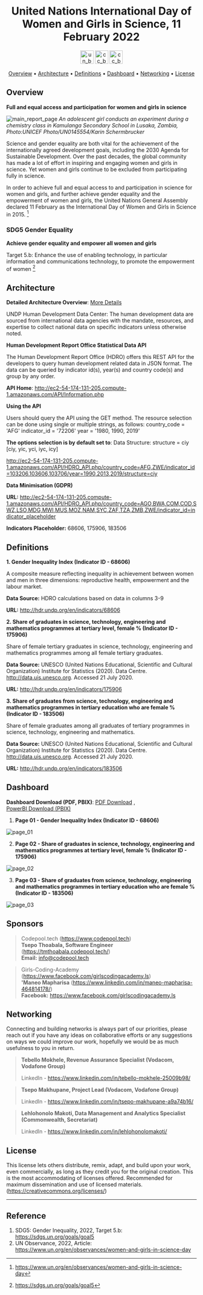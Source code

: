 <h1 align="center">United Nations  International Day of Women and Girls in Science, 11 February 2022</a></h1>

<p align='center'>
<img src="03_Resources/badge_un_title.png" style="height:35px" alt="un_badge" border="0">
<img src="03_Resources/badge_sdg5_title.png" style="height:35px" alt="cc_badge" border="0">
<img src="03_Resources/badge_cc_title.png" style="height:35px" alt="cc_badge" border="0">
</p>
<p align="center">
  <a href="#overview">Overview</a> •
  <a href="#architecture">Architecture</a> •
  <a href="#definitions">Definitions</a> •
  <a href="#dashboard">Dashboard</a> •
  <a href="#networking">Networking</a> •
  <a href="#license">License</a>
</p>


## Overview

**Full and equal access and participation for women and girls in science**

<p>
<img src="https://www.un.org/sites/un2.un.org/files/styles/banner-image-style-27-10/public/women_and_girls_home.jpg?itok=bZ-id0tz" alt="main_report_page" border="0">
<em>An adolescent girl conducts an experiment during a chemistry class in Kamulanga Secondary School in Lusaka, Zambia,  Photo:UNICEF Photo/UN0145554/Karin Schermbrucker </em>
</p>
Science and gender equality are both vital for the achievement of the internationally agreed development goals, including the 2030 Agenda for Sustainable Development. Over the past decades, the global community  has made a lot of effort in inspiring and engaging women and girls in  science. Yet women and girls continue to be excluded from participating  fully in science.

In order to achieve full and equal access to and participation in  science for women and girls, and further achieve gender equality and the empowerment of women and girls, the United Nations General Assembly  declared 11 February as the International Day of Women and Girls in  Science in 2015. [^UN Observance]

### SDG5 Gender Equality

**Achieve gender equality and empower all women and girls**

Target 5.b: Enhance the use of enabling technology, in particular information and communications technology, to promote the empowerment of women [^Target 5.b]



## Architecture

**Detailed Architecture Overview**: <a href="02_ETL Architecture/README.md" target="_blank">More Details</a>

UNDP Human Development Data Center: The human development data are sourced from international data agencies with the mandate, resources, and expertise to collect national data on specific indicators unless otherwise noted.

**Human Development Report Office Statistical Data API**

The Human Development Report Office (HDRO) offers this REST API for the developers to query human development related data in JSON format. The data can be queried by indicator id(s), year(s) and country code(s) and group by any order. 

**API Home**: http://ec2-54-174-131-205.compute-1.amazonaws.com/API/Information.php

**Using the API**

Users should query the API using the GET method. The resource selection can be done using single or multiple strings, as follows: country_code = 'AFG' indicator_id = '72206' year = '1980, 1990, 2019'

**The options selection is by default set to**: Data Structure: structure = ciy [ciy, yic, yci, iyc, icy]

http://ec2-54-174-131-205.compute-1.amazonaws.com/API/HDRO_API.php/country_code=AFG,ZWE/indicator_id=103206,103606,103706/year=1990,2013,2019/structure=ciy

**Data Minimisation (GDPR)**

**URL:** http://ec2-54-174-131-205.compute-1.amazonaws.com/API/HDRO_API.php/country_code=AGO,BWA,COM,COD,SWZ,LSO,MDG,MWI,MUS,MOZ,NAM,SYC,ZAF,TZA,ZMB,ZWE/indicator_id=indicator_placeholder

**Indicators Placeholder:** 68606, 175906, 183506



## Definitions

**1. Gender Inequality Index (Indicator ID - 68606)**

A composite measure reflecting inequality in achievement between women  and men in three dimensions: reproductive health, empowerment and the  labour market.

**Data Source:** HDRO calculations based on data in columns 3-9

**URL:** http://hdr.undp.org/en/indicators/68606

**2. Share of graduates in science, technology, engineering and mathematics programmes at tertiary level, female % (Indicator ID - 175906)**

Share of female tertiary graduates in science, technology, engineering  and mathematics programmes among all female tertiary graduates.

**Data Source:** UNESCO (United Nations Educational, Scientific and  Cultural Organization) Institute for Statistics (2020). Data Centre.  http://data.uis.unesco.org. Accessed 21 July 2020.

**URL:** http://hdr.undp.org/en/indicators/175906

**3. Share of graduates from science, technology, engineering and mathematics programmes in tertiary education who are female % (Indicator ID - 183506)**

Share of female graduates among all graduates of tertiary programmes in science, technology, engineering and mathematics.

**Data Source:** UNESCO (United Nations Educational, Scientific and  Cultural Organization) Institute for Statistics (2020). Data Centre.  http://data.uis.unesco.org. Accessed 21 July 2020.

**URL:** http://hdr.undp.org/en/indicators/183506



## Dashboard

**Dashboard Download (PDF, PBIX)**: <a href="International Day of Women and Girls in Science - SDG5 (A_RES_70_212-11022022).pdf">PDF Download</a> , <a href="International Day of Women and Girls in Science - SDG5 (A_RES_70_212-11022022).pbix">PowerBI Download (PBIX)</a>

1. **Page 01 - Gender Inequality Index (Indicator ID - 68606)**

<img src="03_Resources/page_01.png" alt="page_01" border="0">


2. **Page 02 - Share of graduates in science, technology, engineering and mathematics programmes at tertiary level, female % (Indicator ID - 175906)**

<img src="03_Resources/page_02.png" alt="page_02" border="0">

3. **Page 03 - Share of graduates from science, technology, engineering and mathematics programmes in tertiary education who are female % (Indicator ID - 183506)**

<img src="03_Resources/page_03.png" alt="page_03" border="0">

## Sponsors

> Codepool.tech (https://www.codepool.tech) <br/>
> **Tsepo Thoabala, Software Engineer** (https://tmthoabala.codepool.tech/) <br/>
> **Email:** info@codepool.tech

> Girls-Coding-Academy (https://www.facebook.com/girlscodingacademy.ls) <br/>
> **'Maneo Mapharisa** (https://www.linkedin.com/in/maneo-mapharisa-464814178/)<br/>
> **Facebook:** https://www.facebook.com/girlscodingacademy.ls



## Networking

Connecting and building networks is always part of our priorities, please reach out if you have any ideas on collaborative efforts or any suggestions on ways we could improve our work, hopefully we would be as much usefulness to you in return. 

> **Tebello Mokhele, Revenue Assurance Specialist (Vodacom, Vodafone Group)**
>
> LinkedIn - https://www.linkedin.com/in/tebello-mokhele-25009b98/

>  **Tsepo Makhupane, Project Lead (Vodacom, Vodafone Group)**
>
> LinkedIn - https://www.linkedin.com/in/tsepo-makhupane-a9a74b16/

> **Lehlohonolo Makoti, Data Management and Analytics Specialist (Commonwealth, Secretariat)**
>
> LinkedIn - https://www.linkedin.com/in/lehlohonolomakoti/



## License

This license lets others distribute, remix, adapt, and build upon your  work, even commercially, as long as they credit you for the original  creation. This is the most accommodating of licenses offered.  Recommended for maximum dissemination and use of licensed materials. (https://creativecommons.org/licenses/)



____

## **Reference**

1. SDG5: Gender Inequality, 2022, Target 5.b: https://sdgs.un.org/goals/goal5
2. UN Observance, 2022, Article: https://www.un.org/en/observances/women-and-girls-in-science-day





<!--Footnotes-->

[^Target 5.b]: https://sdgs.un.org/goals/goal5

[^UN Observance]: https://www.un.org/en/observances/women-and-girls-in-science-day

<!-- Profile Links -->

[linkedin]: https://www.linkedin.com/in/lehlohonolomakoti/
[github]: https://www.github.com/lmakoti/
[facebook]: https://www.facebook.com/lmakoti/

<!-- Shields Profile Links -->

[linkedinbadge]: https://img.shields.io/badge/-uditkumarchatterjee-0e76a8?style=flat&labelColor=0e76a8&logo=linkedin&logoColor=white



















